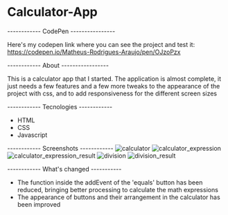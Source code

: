 # Calculator-App
------------ CodePen ----------------

Here's my codepen link where you can see the project and test it: https://codepen.io/Matheus-Rodrigues-Araujo/pen/OJzoPzx

------------ About -----------------

This is a calculator app that I started. The application is almost complete, it just needs a few features and a few more tweaks to the appearance of the project with css, and to add responsiveness for the different screen sizes

------------ Tecnologies ------------
* HTML
* CSS
* Javascript

------------ Screenshots ------------
![calculator](https://user-images.githubusercontent.com/68081476/162514681-cf926983-5900-44bc-80b9-11b17cb40e7a.png)
![calculator_expression](https://user-images.githubusercontent.com/68081476/162513885-72e92f86-c94d-4dee-b0bc-544649663a1a.png)
![calculator_expression_result](https://user-images.githubusercontent.com/68081476/162514095-037da29c-0bfe-4310-98b3-008c171630c2.png)
![division](https://user-images.githubusercontent.com/68081476/162514171-3d6e8e83-d55f-4ccc-b84f-e94daf83106e.png)
![division_result](https://user-images.githubusercontent.com/68081476/162514237-78dd324f-df5f-4d6e-adaa-26554ddc30ae.png)

------------ What's changed -----------

* The function inside the addEvent of the 'equals' button has been reduced, bringing better processing to calculate the math expressions
* The appearance of buttons and their arrangement in the calculator has been improved
